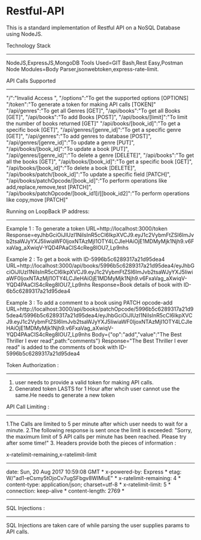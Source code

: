 # Restful-API

This is a standard implementation of Restful API on a NoSQL Database using NodeJS.

Technology Stack
___________________________________________________________________________________________________________________________________
NodeJS,ExpressJS,MongoDB
Tools Used=GIT Bash,Rest Easy,Postman
Node Modules=Body Parser,jsonwebtoken,express-rate-limit.


API Calls Supported
___________________________________________________________________________________________________________________________________
"/":"Invalid Access	",
"/options":"To get the supported options  [OPTIONS]
"/token":"To generate a token for making API calls  [TOKEN]"
"/api/genres":"To get all Genres	[GET]",
"/api/books":"To get all Books	[GET]",
"/api/books":"To add Books	[POST]",
"/api/books/[limit]":"To limit the number of books returned	[GET]"
"/api/books/[book_id]":"To get a specific book	[GET]",
"/api/genres/[genre_id]":"To get a specific genre	[GET]",
"/api/genres":"To add genres to database	[POST]",
"/api/genres/[genre_id]":"To update a genre	[PUT]",
"/api/books/[book_id]":"To update a book	[PUT]",
"/api/genres/[genre_id]":"To delete a genre	[DELETE]",
"/api/books":"To get all the books	[GET]",
"/api/books/[book_id]":"To get a specific book	[GET]",
"/api/books/[book_id]":"To delete a book	[DELETE]",
"/api/books/patch/[book_id]":"To update a specific field [PATCH]",
"/api/books/patchOpcode/[book_id]":"To perform operations like add,replace,remove,test [PATCH]",
"/api/books/patchOpcode/[book_id1]/[[book_id2]":"To perform operations like copy,move [PATCH]"




Running on LoopBack IP address:
__________________________________________________________________________________________________________________________________

Example 1 : To generate a token
URL=http://localhost:3000/token
Response=eyJhbGciOiJIUzI1NiIsInR5cCI6IkpXVCJ9.eyJ1c2VybmFtZSI6ImJvb2tsaWJyYXJ5IiwiaWF0IjoxNTAzMjI1OTY4LCJleHAiOjE1MDMyMjk1Njh9.v6FxaVag_aXwiqV-YQD4PAaCIS4cReg8IOU7_Lp9nhs

Example 2 : To get a book with ID-5996b5c6289317a21d95dea4
URL=http://localhost:3000/api/books/5996b5c6289317a21d95dea4/eyJhbGciOiJIUzI1NiIsInR5cCI6IkpXVCJ9.eyJ1c2VybmFtZSI6ImJvb2tsaWJyYXJ5IiwiaWF0IjoxNTAzMjI1OTY4LCJleHAiOjE1MDMyMjk1Njh9.v6FxaVag_aXwiqV-YQD4PAaCIS4cReg8IOU7_Lp9nhs
Response=Book details of book with ID-6b5c6289317a21d95dea4

Example 3 : To add a comment to a book using PATCH opcode-add
URL=http://localhost:3000/api/books/patchOpcode/5996b5c6289317a21d95dea4/5996b5c6289317a21d95dea4/eyJhbGciOiJIUzI1NiIsInR5cCI6IkpXVCJ9.eyJ1c2VybmFtZSI6ImJvb2tsaWJyYXJ5IiwiaWF0IjoxNTAzMjI1OTY4LCJleHAiOjE1MDMyMjk1Njh9.v6FxaVag_aXwiqV-YQD4PAaCIS4cReg8IOU7_Lp9nhs
Body={"op":"add","value":"The Best Thriller I ever read",path:"comments"}
Response="The Best Thriller I ever read" is added to the comments of book with ID-5996b5c6289317a21d95dea4


Token Authorization :
____________________________________________________________________________________________________________________________________

1.  user needs to provide a valid token for making API calls. 
2.  Generated token LASTS for 1 Hour after whcih user cannot use the same.He needs to generate a new token

API Call Limiting :
____________________________________________________________________________________________________________________________________
1.The Calls are limited to 5 per minute after which user needs to wait for a minute.
2.The following response is sent once the limit is exceeded:
"Sorry, the maximum limit of 5 API calls per minute has been reached. Please try after some time!"
3. Headers provide both the pieces of information :

x-ratelimit-remaining,x-ratelimit-limit

*************************************************
date: Sun, 20 Aug 2017 10:59:08 GMT             *
x-powered-by: Express                           *
etag: W/"ad1-eCsmy5tOjoCv7ugSFbgv8WIMiuE"       *
x-ratelimit-remaining: 4                        *
content-type: application/json; charset=utf-8   *
x-ratelimit-limit: 5                            *
connection: keep-alive                          *
content-length: 2769                            *
*************************************************



SQL Injections :
____________________________________________________________________________________________________________________________________
SQL Injections are taken care of while parsing the user supplies params to API calls.



